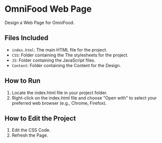 # OmniFood Web Page
Design a Web Page for OmniFood.

## Files Included
- `index.html`: The main HTML file for the project.
- `CSS`: Folder containing the The stylesheets for the project.
- `JS`: Folder containing the JavaScript files.
- `Content`: Folder containing the Content for the Design.

## How to Run
1. Locate the index.html file in your project folder.
2. Right-click on the index.html file and choose "Open with" to select your preferred web browser (e.g., Chrome, Firefox).

## How to Edit the Project
1. Edit the CSS Code.
2. Refresh the Page.
